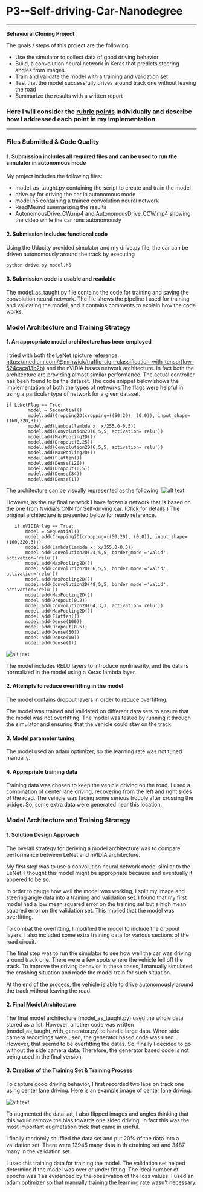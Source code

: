 # P3--Self-driving-Car-Nanodegree
---

**Behavioral Cloning Project**

The goals / steps of this project are the following:
* Use the simulator to collect data of good driving behavior
* Build, a convolution neural network in Keras that predicts steering angles from images
* Train and validate the model with a training and validation set
* Test that the model successfully drives around track one without leaving the road
* Summarize the results with a written report


[//]: # (Image References)

[image1]: ./Images/LeNet.png "LeNet Architecture"
[image2]: ./Images/cnn_nvidia.png "Model Visualization"
[image3]: ./Images/center_2018_08_05_23_15_28_268.jpg "CenterCamera"
[image3]: ./examples/placeholder_small.png "Recovery Image"
[image4]: ./examples/placeholder_small.png "Recovery Image"
[image5]: ./examples/placeholder_small.png "Recovery Image"
[image6]: ./examples/placeholder_small.png "Normal Image"


### Here I will consider the [rubric points](https://review.udacity.com/#!/rubrics/432/view) individually and describe how I addressed each point in my implementation.  

---
### Files Submitted & Code Quality

#### 1. Submission includes all required files and can be used to run the simulator in autonomous mode

My project includes the following files:
* model_as_taught.py containing the script to create and train the model
* drive.py for driving the car in autonomous mode
* model.h5 containing a trained convolution neural network 
* ReadMe.md summarizing the results
* AutonomousDrive_CW.mp4 and AutonomousDrive_CCW.mp4 showing the video while the car runs autonomously


#### 2. Submission includes functional code
Using the Udacity provided simulator and my drive.py file, the car can be driven autonomously around the track by executing 
```sh
python drive.py model.h5
```

#### 3. Submission code is usable and readable

The model_as_taught.py file contains the code for training and saving the convolution neural network. The file shows the pipeline I used for training and validating the model, and it contains comments to explain how the code works.

### Model Architecture and Training Strategy

#### 1. An appropriate model architecture has been employed

I tried with both the LeNet (picture reference: https://medium.com/@mrhwick/traffic-sign-classification-with-tensorflow-524caca13b2b) and the nVIDIA bases network architecture. In fact both the architecture are providing almost similar performance. The actual controller has been found to be the dataset. The code snippet below shows the implementation of both the types of networks.The flags were helpful in using a particular type of network for a given dataset.
```
if LeNetFlag == True:
        model = Sequential()
        model.add(Cropping2D(cropping=((50,20), (0,0)), input_shape=(160,320,3)))
        model.add(Lambda(lambda x: x/255.0-0.5))
        model.add(Convolution2D(6,5,5, activation='relu'))
        model.add(MaxPooling2D())
        model.add(Dropout(0.25))
        model.add(Convolution2D(6,5,5, activation='relu'))
        model.add(MaxPooling2D())    
        model.add(Flatten())
        model.add(Dense(120))
        model.add(Dropout(0.5))
        model.add(Dense(84))
        model.add(Dense(1))
 ```
 The architecture can be visually represented as the following:
 ![alt text][image1]
 
However, as the my final network I have frozen a network that is based on the one from Nvidia's CNN for Self-driving car. ([Click for details.](https://images.nvidia.com/content/tegra/automotive/images/2016/solutions/pdf/end-to-end-dl-using-px.pdf "Click for details."))
The original architecture is presented below for ready reference.
 ```
    if nVIDIAflag == True:
        model = Sequential()
        model.add(Cropping2D(cropping=((50,20), (0,0)), input_shape=(160,320,3)))
        model.add(Lambda(lambda x: x/255.0-0.5))
        model.add(Convolution2D(24,5,5, border_mode ='valid', activation='relu'))
        model.add(MaxPooling2D())
        model.add(Convolution2D(36,5,5, border_mode ='valid', activation='relu'))
        model.add(MaxPooling2D())     
        model.add(Convolution2D(48,5,5, border_mode ='valid', activation='relu'))
        model.add(MaxPooling2D())
        model.add(Dropout(0.2))
        model.add(Convolution2D(64,3,3, activation='relu'))
        model.add(MaxPooling2D())          
        model.add(Flatten())
        model.add(Dense(100))
        model.add(Dropout(0.5))
        model.add(Dense(50))
        model.add(Dense(10))
        model.add(Dense(1))        
```
![alt text][image2]

The model includes RELU layers to introduce nonlinearity, and the data is normalized in the model using a Keras lambda layer. 

#### 2. Attempts to reduce overfitting in the model

The model contains dropout layers in order to reduce overfitting. 

The model was trained and validated on different data sets to ensure that the model was not overfitting. The model was tested by running it through the simulator and ensuring that the vehicle could stay on the track.

#### 3. Model parameter tuning

The model used an adam optimizer, so the learning rate was not tuned manually.

#### 4. Appropriate training data

Training data was chosen to keep the vehicle driving on the road. I used a combination of center lane driving, recovering from the left and right sides of the road. The vehicle was facing some serious trouble after crossing the bridge. So, some extra data were generated near this location. 

### Model Architecture and Training Strategy

#### 1. Solution Design Approach

The overall strategy for deriving a model architecture was to compare performance between LeNet and nVIDIA architecture.

My first step was to use a convolution neural network model similar to the LeNet. I thought this model might be appropriate because and eventually it appered to be so.

In order to gauge how well the model was working, I split my image and steering angle data into a training and validation set. I found that my first model had a low mean squared error on the training set but a high mean squared error on the validation set. This implied that the model was overfitting. 

To combat the overfitting, I modified the model to include the dropout layers. I also included some extra training data for various sections of the road circuit.

The final step was to run the simulator to see how well the car was driving around track one. There were a few spots where the vehicle fell off the track. To improve the driving behavior in these cases, I manually simulated the crashing situation and made the model train for such situation.

At the end of the process, the vehicle is able to drive autonomously around the track without leaving the road.

#### 2. Final Model Architecture

The final model architecture (model_as_taught.py) used the whole data stored as a list. However, another code was written (model_as_taught_with_generator.py) to handle large data. When side camera recordings were used, the generator based code was used. However, that seemd to be overfitting the datas. So, finally I decided to go without the side camera data. Therefore, the generator based code is not being used in the final version.

#### 3. Creation of the Training Set & Training Process

To capture good driving behavior, I first recorded two laps on track one using center lane driving. Here is an example image of center lane driving:

![alt text][image3]

To augmented the data sat, I also flipped images and angles thinking that this would remove the bias towards one sided driving. In fact this was the most important augmetation trick that came in useful.

I finally randomly shuffled the data set and put 20% of the data into a validation set. There were 13945 many data in th etraining set and 3487 many in the validation set.

I used this training data for training the model. The validation set helped determine if the model was over or under fitting. The ideal number of epochs was 1 as evidenced by the observation of the loss values. I used an adam optimizer so that manually training the learning rate wasn't necessary.
